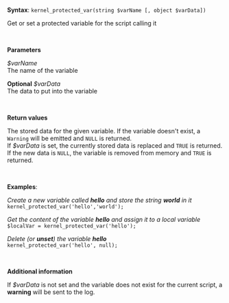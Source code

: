 **Syntax**: `kernel_protected_var(string $varName [, object $varData])`


Get or set a protected variable for the script calling it

<br/>

**Parameters**

*$varName*
<br/>
   The name of the variable

**Optional** *$varData*
<br/>
   The data to put into the variable

<br/>

**Return values**

The stored data for the given variable. If the variable doesn't exist, a `Warning` will be emitted and `NULL` is returned.<br/>
If *$varData* is set, the currently stored data is replaced and `TRUE` is returned. If the new data is `NULL`, the variable is removed from memory and `TRUE` is returned.

<br/>

**Examples**:

*Create a new variable called **hello** and store the string **world** in it*
<br/>
`kernel_protected_var('hello','world');`


*Get the content of the variable **hello** and assign it to a local variable*
<br/>
`$localVar = kernel_protected_var('hello');`


*Delete (or **unset**) the variable **hello***
<br/>
`kernel_protected_var('hello', null);`


<br/>

**Additional information**

If *$varData* is not set and the variable does not exist for the current script, a **warning** will be sent to the log.